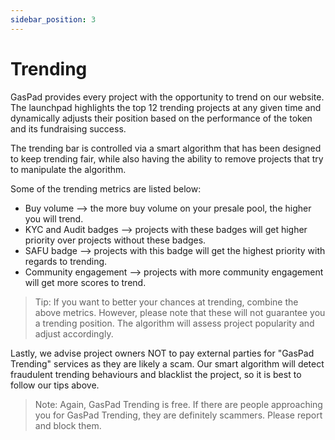 ```yaml
---
sidebar_position: 3
---
```


# Trending

GasPad provides every project with the opportunity to trend on our website. The launchpad highlights the top 12 trending projects at any given time and dynamically adjusts their position based on the performance of the token and its fundraising success.

The trending bar is controlled via a smart algorithm that has been designed to keep trending fair, while also having the ability to remove projects that try to manipulate the algorithm.

Some of the trending metrics are listed below:
- Buy volume —> the more buy volume on your presale pool, the higher you will trend.
- ​KYC and Audit badges —> projects with these badges will get higher priority over projects without these badges.
- ​SAFU badge —> projects with this badge will get the highest priority with regards to trending.
- ​Community engagement —> projects with more community engagement will get more scores to trend.

> Tip: If you want to better your chances at trending, combine the above metrics. However, please note that these will not guarantee you a trending position. The algorithm will assess project popularity and adjust accordingly.

Lastly, we advise project owners NOT to pay external parties for "GasPad Trending" services as they are likely a scam. Our smart algorithm will detect fraudulent trending behaviours and blacklist the project, so it is best to follow our tips above.

> Note: Again, GasPad Trending is free. If there are people approaching you for GasPad Trending, they are definitely scammers. Please report and block them.
